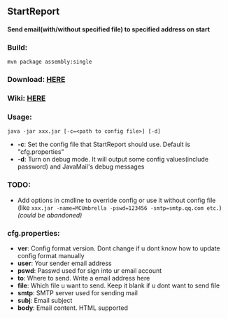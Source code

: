 ## StartReport
#### Send email(with/without specified file) to specified address on start
### Build:
`mvn package assembly:single`
### Download: [HERE](https://github.com/mcumbrella/startreport/releases)
### Wiki: [HERE](https://github.com/MCUmbrella/StartReport/wiki)
### Usage:
`java -jar xxx.jar [-c=<path to config file>] [-d]`
- **-c**: Set the config file that StartReport should use. Default is "cfg.properties"
- **-d**: Turn on debug mode. It will output some config values(include password) and JavaMail's debug messages
### TODO:
- Add options in cmdline to override config or use it without config file (like `xxx.jar -name=MCUmbrella -pswd=123456 -smtp=smtp.qq.com etc.`) *(could be abandoned)*
### cfg.properties:
- **ver**: Config format version. Dont change if u dont know how to update config format manually
- **user**: Your sender email address
- **pswd**: Passwd used for sign into ur email account
- **to**: Where to send. Write a email address here
- **file**: Which file u want to send. Keep it blank if u dont want to send file
- **smtp**: SMTP server used for sending mail
- **subj**: Email subject
- **body**: Email content. HTML supported
